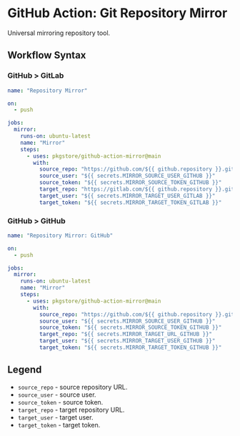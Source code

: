 # GitHub Action: Git Repository Mirror

Universal mirroring repository tool.

## Workflow Syntax

### GitHub > GitLab

```yml
name: "Repository Mirror"

on:
  - push

jobs:
  mirror:
    runs-on: ubuntu-latest
    name: "Mirror"
    steps:
      - uses: pkgstore/github-action-mirror@main
        with:
          source_repo: "https://github.com/${{ github.repository }}.git"
          source_user: "${{ secrets.MIRROR_SOURCE_USER_GITHUB }}"
          source_token: "${{ secrets.MIRROR_SOURCE_TOKEN_GITHUB }}"
          target_repo: "https://gitlab.com/${{ github.repository }}.git"
          target_user: "${{ secrets.MIRROR_TARGET_USER_GITLAB }}"
          target_token: "${{ secrets.MIRROR_TARGET_TOKEN_GITLAB }}"
```

### GitHub > GitHub

```yml
name: "Repository Mirror: GitHub"

on:
  - push

jobs:
  mirror:
    runs-on: ubuntu-latest
    name: "Mirror"
    steps:
      - uses: pkgstore/github-action-mirror@main
        with:
          source_repo: "https://github.com/${{ github.repository }}.git"
          source_user: "${{ secrets.MIRROR_SOURCE_USER_GITHUB }}"
          source_token: "${{ secrets.MIRROR_SOURCE_TOKEN_GITHUB }}"
          target_repo: "${{ secrets.MIRROR_TARGET_URL_GITHUB }}"
          target_user: "${{ secrets.MIRROR_TARGET_USER_GITHUB }}"
          target_token: "${{ secrets.MIRROR_TARGET_TOKEN_GITHUB }}"
```

## Legend

- `source_repo` - source repository URL.
- `source_user` - source user.
- `source_token` - source token.
- `target_repo` - target repository URL.
- `target_user` - target user.
- `target_token` - target token.
